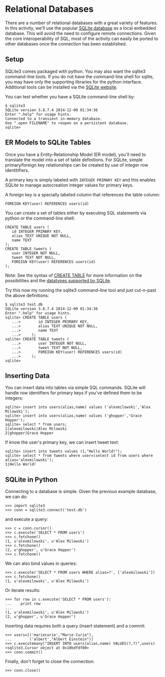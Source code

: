 # Relational Databases #

There are a number of relational databases with a great variety of features.  In this activity, we'll use the 
popular [SQLite database](http://www.sqlite.org/) as a local embedded database.  This will avoid the need to configure
remote connections.  Given the core interoperability of SQL, most of the activity can easily be ported to 
other databases once the connection has been established.

## Setup ##

SQLite3 comes packaged with python.  You may also want the sqlite3 command-line tools.  If you do not have the
command-line shell for sqlite, you may have only the supporting libraries for the python interface.  Additional
tools can be installed via the [SQLite website](http://www.sqlite.org/).

You can test whether you have a SQLite command-line shell by:

    $ sqlite3
    SQLite version 3.8.7.4 2014-12-09 01:34:36
    Enter ".help" for usage hints.
    Connected to a transient in-memory database.
    Use ".open FILENAME" to reopen on a persistent database.
    sqlite>
    
## ER Models to SQLite Tables ##

Once you have a Entity-Relationship Model (ER model), you'll need to translate the model into
a set of table definitions.  For SQLite, simple primary/foreign key relationships can be created
by use of integer row identitifiers.

A primary key is simply labeled with `INTEGER PRIMARY KEY` and this enables SQLite to manage autocreation
integer values for primary keys.

A foreign key is a specially labeled column that references the table column:

    FOREIGN KEY(user) REFERENCES users(id)
    
You can create a set of tables either by executing SQL statements via python or the command-line shell:

    CREATE TABLE users (
       id INTEGER PRIMARY KEY,
       alias TEXT UNIQUE NOT NULL,
       name TEXT
    );
    CREATE TABLE tweets (
       user INTEGER NOT NULL,
       tweet TEXT NOT NULL,
       FOREIGN KEY(user) REFERENCES users(id)
    );
    
Note: See the syntax of [CREATE TABLE](https://www.sqlite.org/lang_createtable.html) for more information on the possibilities and the [datatypes supported by SQLite](http://www.sqlite.org/datatype3.html).

Try this now my running the sqlite3 command-line tool and just cut-n-past the above definitions:

    $ sqlite3 test.db
    SQLite version 3.8.7.4 2014-12-09 01:34:36
    Enter ".help" for usage hints.
    sqlite> CREATE TABLE users (
       ...>        id INTEGER PRIMARY KEY,
       ...>        alias TEXT UNIQUE NOT NULL,
       ...>        name TEXT
       ...>     );
    sqlite> CREATE TABLE tweets (
       ...>        user INTEGER NOT NULL,
       ...>        tweet TEXT NOT NULL,
       ...>        FOREIGN KEY(user) REFERENCES users(id)
       ...>     );
    sqlite> 
    
## Inserting Data ##

You can insert data into tables via simple SQL commands.  SQLite will handle row identifiers for primary keys if you've defined them to be integers:

    sqlite> insert into users(alias,name) values ('alexmilowski','Alex Milowski');
    sqlite> insert into users(alias,name) values ('ghopper','Grace Hopper');
    sqlite> select * from users;
    1|alexmilowski|Alex Milowski
    2|ghopper|Grace Hopper

If know the user's primary key, we can insert tweet text:

    sqlite> insert into tweets values (1,"Hello World!");
    sqlite> select * from tweets where user=(select id from users where alias='alexmilowski');
    1|Hello World!
   
## SQLite in Python ##

Connecting to a database is simple.  Given the previous example database, we can do:

    >>> import sqlite3
    >>> conn = sqlite3.connect('test.db')

and execute a query:

    >>> c = conn.cursor()
    >>> c.execute('SELECT * FROM users')
    >>> c.fetchone()
    (1, u'alexmilowski', u'Alex Milowski')
    >>> c.fetchone()
    (2, u'ghopper', u'Grace Hopper')
    >>> c.fetchone()

We can also bind values in queries:

    >>> c.execute('SELECT * FROM users WHERE alias=?', ['alexmilowski'])
    >>> c.fetchone()
    (1, u'alexmilowski', u'Alex Milowski')

Or iterate results:

    >>> for row in c.execute('SELECT * FROM users'):
    ...    print row
    ... 
    (1, u'alexmilowski', u'Alex Milowski')
    (2, u'ghopper', u'Grace Hopper')

Inserting data requires both a query (insert statement) and a commit:

    >>> users=[('mariecurie',"Marie Curie"),
    ...        ('albert',"Albert Einstein")]
    >>> c.executemany("INSERT INTO users(alias,name) VALUES(?,?)",users)
    <sqlite3.Cursor object at 0x10bdfdf80>
    >>> conn.commit()

Finally, don't forget to close the connection:

    >>> conn.close()





